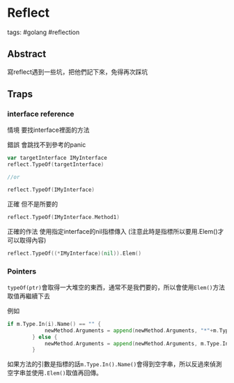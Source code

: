 # Reflect

tags: #golang #reflection

## Abstract

寫reflect遇到一些坑，把他們記下來，免得再次踩坑

## Traps

### interface reference

情境 要找interface裡面的方法

錯誤 會跳找不到參考的panic

```go
var targetInterface IMyInterface
reflect.TypeOf(targetInterface)

//or

reflect.TypeOf(IMyInterface)
```

正確 但不是所要的

```go
reflect.TypeOf(IMyInterface.Method1)
```

正確的作法 使用指定interface的nil指標傳入 (注意此時是指標所以要用.Elem()才可以取得內容)

```go
reflect.TypeOf((*IMyInterface)(nil)).Elem()
```

### Pointers

`typeOf(ptr)`會取得一大堆空的東西，通常不是我們要的，所以會使用`Elem()`方法取值再繼續下去

例如

```go
if m.Type.In(i).Name() == "" {
			newMethod.Arguments = append(newMethod.Arguments, "*"+m.Type.In(i).Elem().Name())
		} else {
			newMethod.Arguments = append(newMethod.Arguments, m.Type.In(i).Name())
		}
```

如果方法的引數是指標的話`m.Type.In().Name()`會得到空字串，所以反過來偵測空字串並使用`.Elem()`取值再回傳。
